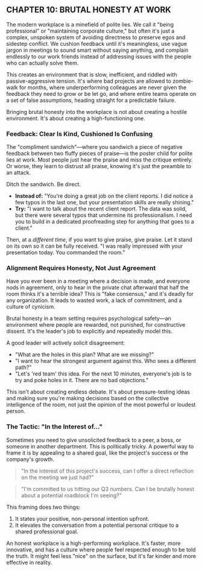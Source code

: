 ## CHAPTER 10: BRUTAL HONESTY AT WORK

The modern workplace is a minefield of polite lies. We call it "being professional" or "maintaining corporate culture," but often it's just a complex, unspoken system of avoiding directness to preserve egos and sidestep conflict. We cushion feedback until it's meaningless, use vague jargon in meetings to sound smart without saying anything, and complain endlessly to our work friends instead of addressing issues with the people who can actually solve them.

This creates an environment that is slow, inefficient, and riddled with passive-aggressive tension. It's where bad projects are allowed to zombie-walk for months, where underperforming colleagues are never given the feedback they need to grow or be let go, and where entire teams operate on a set of false assumptions, heading straight for a predictable failure.

Bringing brutal honesty into the workplace is not about creating a hostile environment. It's about creating a high-functioning one.

### Feedback: Clear Is Kind, Cushioned Is Confusing

The "compliment sandwich"—where you sandwich a piece of negative feedback between two fluffy pieces of praise—is the poster child for polite lies at work. Most people just hear the praise and miss the critique entirely. Or worse, they learn to distrust all praise, knowing it's just the preamble to an attack.

Ditch the sandwich. Be direct.

*   **Instead of:** "You're doing a great job on the client reports. I did notice a few typos in the last one, but your presentation skills are really shining."
*   **Try:** "I want to talk about the recent client report. The data was solid, but there were several typos that undermine its professionalism. I need you to build in a dedicated proofreading step for anything that goes to a client."

Then, at a *different time*, if you want to give praise, give praise. Let it stand on its own so it can be fully received. "I was really impressed with your presentation today. You commanded the room."

### Alignment Requires Honesty, Not Just Agreement

Have you ever been in a meeting where a decision is made, and everyone nods in agreement, only to hear in the private chat afterward that half the room thinks it's a terrible idea? This is "fake consensus," and it's deadly for any organization. It leads to wasted work, a lack of commitment, and a culture of cynicism.

Brutal honesty in a team setting requires psychological safety—an environment where people are rewarded, not punished, for constructive dissent. It's the leader's job to explicitly and repeatedly model this.

A good leader will actively solicit disagreement:
*   "What are the holes in this plan? What are we missing?"
*   "I want to hear the strongest argument against this. Who sees a different path?"
*   "Let's 'red team' this idea. For the next 10 minutes, everyone's job is to try and poke holes in it. There are no bad objections."

This isn't about creating endless debate. It's about pressure-testing ideas and making sure you're making decisions based on the collective intelligence of the room, not just the opinion of the most powerful or loudest person.

### The Tactic: "In the Interest of..."

Sometimes you need to give unsolicited feedback to a peer, a boss, or someone in another department. This is politically tricky. A powerful way to frame it is by appealing to a shared goal, like the project's success or the company's growth.

> "In the interest of this project's success, can I offer a direct reflection on the meeting we just had?"

> "I'm committed to us hitting our Q3 numbers. Can I be brutally honest about a potential roadblock I'm seeing?"

This framing does two things:
1.  It states your positive, non-personal intention upfront.
2.  It elevates the conversation from a potential personal critique to a shared professional goal.

An honest workplace is a high-performing workplace. It's faster, more innovative, and has a culture where people feel respected enough to be told the truth. It might feel less "nice" on the surface, but it's far kinder and more effective in reality. 